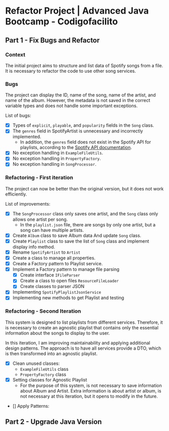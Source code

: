 # Refactor Project | Advanced Java Bootcamp - Codigofacilito

## Part 1 - Fix Bugs and Refactor

### Context
The initial project aims to structure and list data of Spotify songs from a file. It is necessary to refactor the code to use other song services.

### Bugs

The project can display the ID, name of the song, name of the artist, and name of the album. However, the metadata is not saved in the correct variable types and does not handle some important exceptions.

List of bugs:
- [X] Types of `explicit`, `playable`, and `popularity` fields in the `Song` class.
- [X] The `genres` field in SpotifyArtist is unnecessary and incorrectly implemented.
  - In addition, the `genres` field does not exist in the Spotify API for playlists, according to the [Spotify API documentation](https://developer.spotify.com/documentation/web-api/concepts/playlists).
- [X] No exception handling in `ExampleFileUtils`.
- [X] No exception handling in `PropertyFactory`.
- [X] No exception handling in `SongProcessor`.

### Refactoring - First iteration

The project can now be better than the original version, but it does not work efficiently.

List of improvements:
- [X] The `SongProcessor` class only saves one artist, and the `Song` class only allows one artist per song.
  - In the `playlist.json` file, there are songs by only one artist, but a song can have multiple artists.
- [X] Create `Album` class to save Album data And update `Song` class.
- [X] Create `Playlist` class to save the list of `Song` class and implement display info method.
- [X] Rename `SpotifyArtist` to `Artist`
- [X] Create a class to manage all properties.
- [X] Create a Factory pattern to Playlist service.
- [X] Implement a Factory pattern to manage file parsing
  - [X] Create interface `IFileParser`
  - [X] Create a class to open files `ResourceFileLoader`
  - [X] Create classes to parser JSON
- [X] Implementing `SpotifyPlaylistJsonService`
- [X] Implementing new methods to get Playlist and testing

### Refactoring - Second Iteration

This system is designed to list playlists from different services. Therefore, it is necessary to create an agnostic playlist that contains only the essential information about the songs to display to the user.

In this iteration, I am improving maintainability and applying additional design patterns. The approach is to have all services provide a DTO, which is then transformed into an agnostic playlist.

- [X] Clean unused classes:
  - `ExampleFileUtils` class
  - `PropertyFactory` class
- [X] Setting classes for Agnostic Playlist
  - For the purpose of this system, is not necessary to save information about Album and Artist. Extra information is about artist or album, is not necessary at this iteration, but it opens to modify in the future.
- [] Apply Patterns:

## Part 2 - Upgrade Java Version